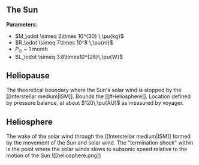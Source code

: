 ## The Sun
**Parameters**:
- $M_\odot \simeq 2\times 10^{30} \,\pu{kg}$
- $R_\odot \simeq 7\times 10^8 \,\pu{m}$
- $P_\odot$ ~ 1 month
- $L_\odot \simeq 3.8\times10^{26}\,\pu{W}$


## Heliopause
The theoretical boundary where the Sun's solar wind is stopped by the [[Interstellar medium|ISM]]. Bounds the [[#Heliosphere]]. Location defined by pressure balance, at about $120\,\pu{AU}$ as measured by voyager.


## Heliosphere
The wake of the solar wind through the [[Interstellar medium|ISM]] formed by the movement of the Sun and solar wind. The "termination shock" within is the point where the solar winds slows to subsonic speed relative to the motion of the Sun
![[heliosphere.png]]


